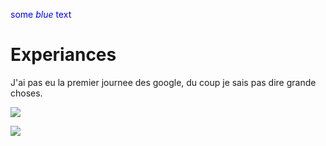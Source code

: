  <span style="color:blue">some *blue* text</span>

# Experiances 
J'ai pas eu la premier journee des google, du coup je sais pas dire grande choses.

![](http://ocgainesville.org/assets/2014/05/ear-tipped-kitty2.jpg)

![](https://media.giphy.com/media/13gvXfEVlxQjDO/giphy.gif)
